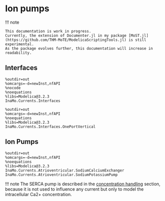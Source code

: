 # Ion pumps

!!! note

    This documentation is work in progress.
    Currently, the extension of Documenter.jl in my package [MoST.jl](https://github.com/THM-MoTE/ModelicaScriptingTools.jl) is still experimental.
    As the package evolves further, this documentation will increase in readability.

## Interfaces

```@modelica
%outdir=out
%omcargs=-d=newInst,nfAPI
%nocode
%noequations
%libs=Modelica@3.2.3
InaMo.Currents.Interfaces
```

```@modelica
%outdir=out
%omcargs=-d=newInst,nfAPI
%noequations
%libs=Modelica@3.2.3
InaMo.Currents.Interfaces.OnePortVertical
```

## Ion Pumps

```@modelica
%outdir=out
%omcargs=-d=newInst,nfAPI
%noequations
%libs=Modelica@3.2.3
InaMo.Currents.Atrioventricular.SodiumCalciumExchanger
InaMo.Currents.Atrioventricular.SodiumPotassiumPump
```

!!! note
    The SERCA pump is described in the [concentration handling](concentrations.md) section, because it is not used to influence any current but only to model the intracellular Ca2+ concentration.
